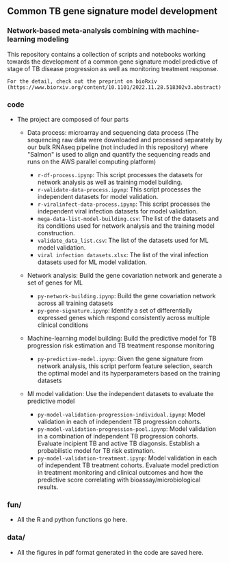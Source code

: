 ## Common TB gene signature model development 
###   Network-based meta-analysis combining with machine-learning modeling 

This repository contains a collection of scripts and notebooks working towards the development of a common gene signature model predictive of stage of TB disease progression as well as monitoring treatment response.

    For the detail, check out the preprint on bioRxiv (https://www.biorxiv.org/content/10.1101/2022.11.28.518302v3.abstract)

### code
* The project are composed of four parts
    - Data process: microarray and sequencing data process (The sequencing raw data were downloaded and processed separately by our bulk RNAseq pipeline (not included in this repository) where "Salmon" is used to align and quantify the sequencing reads and runs on the AWS parallel computing platform)
        * `r-df-process.ipynp`: This script processes the datasets for network analysis as well as training model building. 
        * `r-validate-data-process.ipynp`: This script processes the independent datasets for model validation.
        * `r-viralinfect-data-process.ipynp`: This script processes the independent viral infection datasets for model validation.
        * `mega-data-list-model-building.csv`: The list of the datasets and its conditions used for network analysis and the training model construction.
        * `validate_data_list.csv`: The list of the datasets used for ML model validation.
         * `viral infection datasets.xlsx`: The list of the viral infection datasets used for ML model validation.
        
    - Network analysis: Build the gene covariation network and generate a set of genes for ML 
        * `py-network-building.ipynp`: Build the gene covariation network across all training datasets
        * `py-gene-signature.ipynp`: Identify a set of differentially expressed genes which respond consistently across multiple clinical conditions
        
    - Machine-learning model building: Build the predictive model for TB progression risk estimation and TB treatment response monitoring
        * `py-predictive-model.ipynp`: Given the gene signature from network analysis, this script perform feature selection, search the optimal model and its hyperparameters based on the training datasets
    
    - Ml model validation: Use the independent datasets to evaluate the predictive model 
        * `py-model-validation-progression-individual.ipynp`: Model validation in each of independent TB progression cohorts.  
        * `py-model-validation-progression-pool.ipynp`: Model validation in a combination of independent TB progression cohorts. Evaluate incipient TB and active TB diagonsis. Establish a probabilistic model for TB risk estimation. 
        * `py-model-validation-treatment.ipynp`: Model validation in each of independent TB treatment cohorts.  Evaluate model prediction in treatment monitoring and clinical outcomes and how the predictive score correlating with bioassay/microbiological results.
        

### fun/
* All the R and python functions go here.
        
### data/
* All the figures in pdf format generated in the code are saved here.




